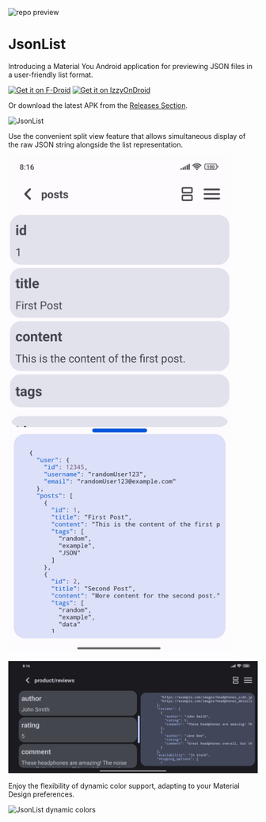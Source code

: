![repo preview](https://repository-images.githubusercontent.com/507594462/e7b2ef28-e03a-45ad-bacb-97fdaf7c5b07)
# JsonList
Introducing a Material You Android application for previewing JSON files in a user-friendly list format.

[<img src="https://fdroid.gitlab.io/artwork/badge/get-it-on.png"
     alt="Get it on F-Droid"
     height="80">](https://slavce14.github.io/redirect?link=jsonlist-fdroid)
[<img src="https://gitlab.com/IzzyOnDroid/repo/-/raw/master/assets/IzzyOnDroid.png"
     alt="Get it on IzzyOnDroid"
     height="80">](https://slavce14.github.io/redirect?link=jsonlist-izzy)

Or download the latest APK from the [Releases Section](https://github.com/SlaVcE14/JsonList/releases/latest).

![JsonList](images/jsonlist_main.jpg)

Use the convenient split view feature that allows simultaneous display of the raw JSON string alongside the list representation.

<img src="images/jsonlist_splitview.jpg" width="450">

![JsonList split view landscape](images/jsonlist_splitview_landscape.jpg)

Enjoy the flexibility of dynamic color support, adapting to your Material Design preferences.

![JsonList dynamic colors](images/jsonlist_material_colots.gif)
